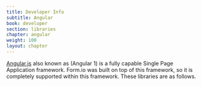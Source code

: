 ```yaml
---
title: Developer Info
subtitle: Angular
book: developer
section: libraries
chapter: angular
weight: 100
layout: chapter
---
```

[Angular.js](https://angularjs.org/) also known as (Angular 1) is a fully capable Single Page Application framework. Form.io was built on top of this framework, so it is completely supported within this framework. These libraries are as follows.
